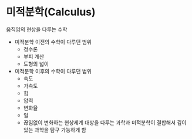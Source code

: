 # 미적분학(Calculus)

움직임의 현상을 다루는 수학

- 미적분학 이전의 수학이 다루던 범위
  - 정수론
  - 부피 계산
  - 도형의 넓이
- 미적분학 이후의 수학이 다루던 범위
  - 속도
  - 가속도
  - 힘
  - 압력
  - 변화율
  - 일
  - 끊임없이 변화하는 현상세계 대상을 다루는 과학과 미적분학이 결합해서 깊이 있는 과학을 탐구 가능하게 함
